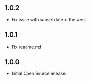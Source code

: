 ## 1.0.2
* Fix issue with sunset date in the west

## 1.0.1
* Fix readme.md

## 1.0.0

* Initial Open Source release.
